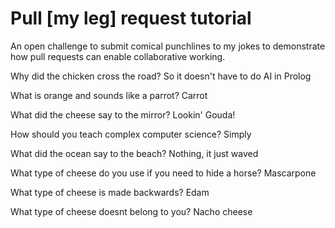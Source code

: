 # Pull [my leg] request tutorial
An open challenge to submit comical punchlines to my jokes to demonstrate how pull requests can enable collaborative working. 

Why did the chicken cross the road? So it doesn't have to do AI in Prolog

What is orange and sounds like a parrot? Carrot

What did the cheese say to the mirror? Lookin' Gouda! 

How should you teach complex computer science? Simply

What did the ocean say to the beach? Nothing, it just waved

What type of cheese do you use if you need to hide a horse? Mascarpone

What type of cheese is made backwards? Edam

What type of cheese doesnt belong to you? Nacho cheese
